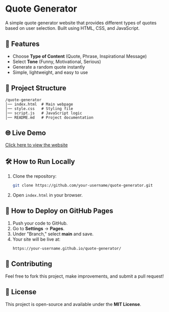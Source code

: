 # Quote Generator

A simple quote generator website that provides different types of quotes based on user selection. Built using HTML, CSS, and JavaScript.

## 🚀 Features
- Choose **Type of Content** (Quote, Phrase, Inspirational Message)
- Select **Tone** (Funny, Motivational, Serious)
- Generate a random quote instantly
- Simple, lightweight, and easy to use

## 📂 Project Structure
```
/quote-generator
│── index.html  # Main webpage
│── style.css   # Styling file
│── script.js   # JavaScript logic
│── README.md   # Project documentation
```

## 🌐 Live Demo
[Click here to view the website](https://your-username.github.io/quote-generator/)

## 🛠 How to Run Locally
1. Clone the repository:
   ```sh
   git clone https://github.com/your-username/quote-generator.git
   ```
2. Open `index.html` in your browser.

## 📢 How to Deploy on GitHub Pages
1. Push your code to GitHub.
2. Go to **Settings** → **Pages**.
3. Under "Branch," select **main** and save.
4. Your site will be live at:
   ```
   https://your-username.github.io/quote-generator/
   ```

## 🤝 Contributing
Feel free to fork this project, make improvements, and submit a pull request!

## 📜 License
This project is open-source and available under the **MIT License**.
